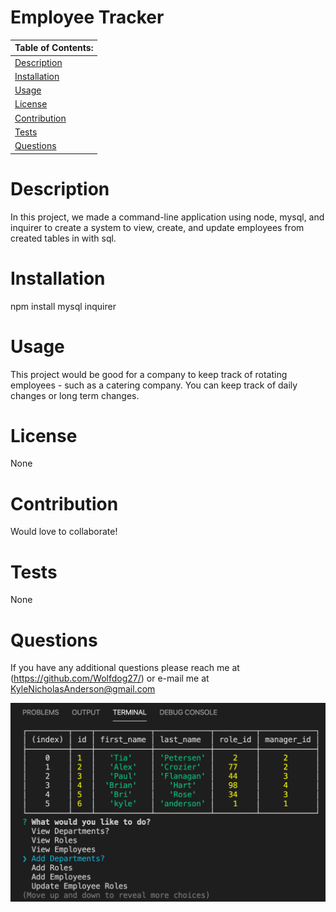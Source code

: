 # Employee Tracker

Table of Contents: |
------------- |
[Description](#description)|
[Installation](#installation)|
[Usage](#usage)|
[License](#license)|
[Contribution](#contribution)|
[Tests](#tests)|
[Questions](#questions)|

# Description
In this project, we made a command-line application using node, mysql, and inquirer to create a system to view, create, and update employees from created tables in with sql.

# Installation
npm install mysql inquirer

# Usage
This project would be good for a company to keep track of rotating employees - such as a catering company.  You can keep track of daily changes or long term changes.

# License
None

# Contribution
Would love to collaborate!

# Tests
None

# Questions
If you have any additional questions please reach me at (https://github.com/Wolfdog27/) or e-mail me at KyleNicholasAnderson@gmail.com

![Screenshot](screenshot.png)